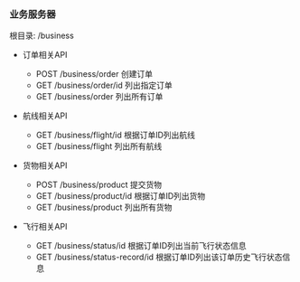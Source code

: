 ### 业务服务器

根目录: /business

- 订单相关API
  - POST /business/order 创建订单
  - GET /business/order/id 列出指定订单
  - GET /business/order 列出所有订单

- 航线相关API
  - GET /business/flight/id 根据订单ID列出航线
  - GET /business/flight 列出所有航线

- 货物相关API
  - POST /business/product 提交货物
  - GET /business/product/id 根据订单ID列出货物
  - GET /business/product 列出所有货物

- 飞行相关API
  - GET /business/status/id 根据订单ID列出当前飞行状态信息
  - GET /business/status-record/id 根据订单ID列出该订单历史飞行状态信息